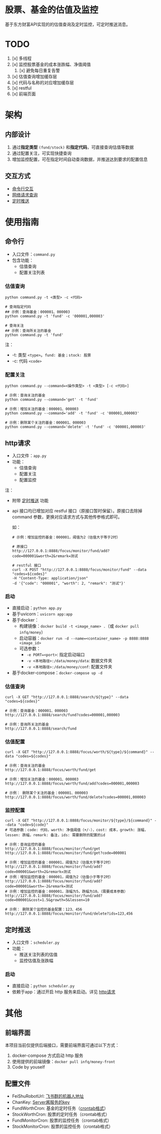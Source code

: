 # 股票、基金的估值及监控

基于东方财富API实现的的估值查询及定时监控，可定时推送消息。


# TODO

1. [x] 多线程
2. [x] 监控股票基金的成本涨跌幅、净值阈值
   1. [x] 避免每日重复告警
3. [x] 估值查询增加缓存层
4. [x] 代码与名称的对应增加缓存层
5. [x] restful
6. [x] 前端页面


# 架构

## 内部设计

1. 通过**指定类型** `(fund/stock)` 和**指定代码**，可直接查询估值等数据
2. 通过配置关注，可实现快捷查询
3. 增加监控配置，可在指定时间自动查询数据，并推送达到要求的配置信息

## 交互方式

* [命令行交互](#command)
* [网络请求查询](#http)
* [定时推送](#schedule)


# 使用指南

## <a id="command">命令行</a>

* 入口文件：`command.py`
* 包含功能：
  * 估值查询
  * 配置关注列表

### 估值查询
`python command.py -t <类型> -c <代码>`

```shell
# 查询指定代码
## 示例：查询基金：000001、000003
python command.py -t 'fund' -c '000001,000003'

# 查询关注
## 示例：查询所关注的基金
python command.py -t 'fund'
```

注：
* -t: 类型 `<type>`。`fund: 基金；stock: 股票`
* -c: 代码 `<code>`


### 配置关注
`python command.py --command=<操作类型> -t <类型> [-c <代码>]`

```shell
# 示例：查询关注的基金
python command.py --command='get' -t 'fund'

# 示例：增加关注的基金：000001、000003
python command.py --command='add' -t 'fund' -c '000001,000003'

# 示例：删除某个关注的基金：000001、000003
python command.py --command='delete' -t 'fund' -c '000001,000003'
```

## <a id="http">http请求</a>

* 入口文件：`app.py`
* 功能：
  * 估值查询
  * 配置关注
  * 配置监控

注：

* 附带 [定时推送](#schedule) 功能
* api 接口均已增加对应 restful 接口（原接口暂时保留）。原接口去除掉 command 参数，更换对应请求方式与其他传参格式即可。
    
  如：
    ```text
    # 示例：增加监控的基金：000001，阈值为2（估值大于等于2时）
  
    # 原接口
    http://127.0.0.1:8888/focus/monitor/fund/add?code=000001&worth=2&remark=测试

    # restful 接口
    curl -X POST "http://127.0.0.1:8888/focus/monitor/fund" --data "codes=${codes}"
    -H "Content-Type: application/json"
    -d '{"code": "000001", "worth": 2, "remark": "测试"}'
    ```

### 启动

* 直接启动：`python app.py`
* 基于uvicorn：`uvicorn app:app`
* 基于docker：
    * 构建镜像：`docker build -t <image_name> .`（或 `docker pull infq/money`）
    * 启动容器：`docker run -d --name=<container_name> -p 8888:8888 <image_id>`
    * 可选参数：
        * `-e PORT=<port>`: 指定启动端口
        * `-v <本地路径>:/data/money/data`: 数据文件夹
        * `-v <本地路径>:/data/money/conf`: 配置文件夹
* 基于docker-compose：`docker-compose up -d`

### 估值查询

```text
curl -X GET "http://127.0.0.1:8888/search/${type}" --data "codes=${codes}"

# 示例：查询基金：000001、000003
http://127.0.0.1:8888/search/fund?codes=000001,000003

# 示例：查询所关注的基金
http://127.0.0.1:8888/search/fund
```

### 估值配置

```text
curl -X GET "http://127.0.0.1:8888/focus/worth/${type}/${command}" --data "codes=${codes}"

# 示例：查询关注的基金
http://127.0.0.1:8888/focus/worth/fund/get

# 示例：增加关注的基金：000001、000003
http://127.0.0.1:8888/focus/worth/fund/add?codes=000001,000003

# 示例： 删除某个关注的基金：000001、000003
http://127.0.0.1:8888/focus/worth/fund/delete?codes=000001,000003
```

### 监控配置

```text
curl -X GET "http://127.0.0.1:8888/focus/monitor/${type}/${command}" --data "code=${code}"
# 可选参数：code: 代码，worth: 净值阈值（+/-），cost: 成本，growth: 涨幅，lessen: 跌幅，remark: 备注，ids: 需要删除的配置的id

# 示例：查询监控的基金
http://127.0.0.1:8888/focus/monitor/fund/get
http://127.0.0.1:8888/focus/monitor/fund/get?code=000001

# 示例：增加监控的基金：000001，阈值为2（估值大于等于2时）
http://127.0.0.1:8888/focus/monitor/fund/add?code=000001&worth=2&remark=测试
# 示例：增加监控的基金：000001，阈值为2（估值小于等于2时）
http://127.0.0.1:8888/focus/monitor/fund/add?code=000001&worth=-2&remark=测试
# 示例：增加监控的基金：000001，涨幅为5，跌幅为10。（需要成本参数）
http://127.0.0.1:8888/focus/monitor/fund/add?code=000001&cost=1.5&growth=5&lessen=10

# 示例： 删除某个监控的基金配置：123、456
http://127.0.0.1:8888/focus/monitor/fund/delete?ids=123,456
```

## <a id="schedule">定时推送</a>

* 入口文件：`scheduler.py`
* 功能：
  * 推送关注列表的估值
  * 监控估值及涨跌幅

### 启动

* 直接启动：`python scheduler.py`
* 依赖于app：通过开启 http 服务来启动。详见 [http请求](#http)


# 其他
## 前端界面
本项目当前仅提供后端接口，需要前端界面可通过以下方式：
1. docker-compose 方式启动 http 服务
2. 使用提供的前端镜像：`docker pull infq/money-front`
3. Code by youself

## 配置文件
* FeiShuRobotUrl: [飞书群的机器人地址](https://open.feishu.cn/document/client-docs/bot-v3/add-custom-bot)
* ChanKey: [Server酱服务的key](https://sct.ftqq.com/)
* FundWorthCron: 基金的定时任务（[crontab格式](https://crontab.guru/#*_*_*_*_*)）
* StockWorthCron: 股票的定时任务（crontab格式）
* FundMonitorCron: 股票的监控任务（crontab格式）
* StockMonitorCron: 股票的监控任务（crontab格式）
